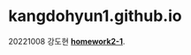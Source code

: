 # kangdohyun1.github.io

20221008 강도현
[**homework2-1**](https://kangdohyun1.github.io/homework2-1.html).
